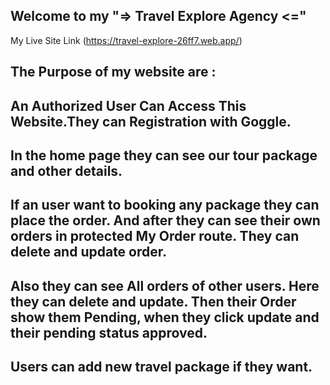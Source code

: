 ## Welcome to my "=> Travel Explore Agency <="
 My Live Site Link (https://travel-explore-26ff7.web.app/)


 ## The Purpose of my website are :
 ## An Authorized User Can Access This Website.They can Registration with Goggle.
 ## In the home page they can see our tour package and other details.
 ## If an user want to booking any package they can place the order. And after they can see their own orders in protected My Order route. They can delete and update order.
 ## Also they can see All orders of other users. Here they can delete and update. Then their Order show them Pending, when they click update and their pending status approved.
 ## Users can add new travel package if they want.